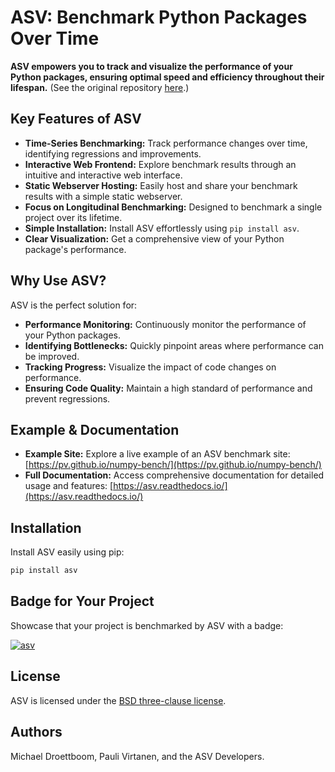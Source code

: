 # ASV: Benchmark Python Packages Over Time

**ASV empowers you to track and visualize the performance of your Python packages, ensuring optimal speed and efficiency throughout their lifespan.** (See the original repository [here](https://github.com/airspeed-velocity/asv).)

## Key Features of ASV

*   **Time-Series Benchmarking:**  Track performance changes over time, identifying regressions and improvements.
*   **Interactive Web Frontend:**  Explore benchmark results through an intuitive and interactive web interface.
*   **Static Webserver Hosting:**  Easily host and share your benchmark results with a simple static webserver.
*   **Focus on Longitudinal Benchmarking:** Designed to benchmark a single project over its lifetime.
*   **Simple Installation:**  Install ASV effortlessly using `pip install asv`.
*   **Clear Visualization:** Get a comprehensive view of your Python package's performance.

## Why Use ASV?

ASV is the perfect solution for:

*   **Performance Monitoring:** Continuously monitor the performance of your Python packages.
*   **Identifying Bottlenecks:** Quickly pinpoint areas where performance can be improved.
*   **Tracking Progress:**  Visualize the impact of code changes on performance.
*   **Ensuring Code Quality:** Maintain a high standard of performance and prevent regressions.

## Example & Documentation

*   **Example Site:**  Explore a live example of an ASV benchmark site: [https://pv.github.io/numpy-bench/](https://pv.github.io/numpy-bench/)
*   **Full Documentation:**  Access comprehensive documentation for detailed usage and features: [https://asv.readthedocs.io/](https://asv.readthedocs.io/)

## Installation

Install ASV easily using pip:

```bash
pip install asv
```

##  Badge for Your Project

Showcase that your project is benchmarked by ASV with a badge:

[![asv](https://img.shields.io/badge/benchmarked%20by-asv-blue.svg?style=flat)](https://your-url-here/)

## License

ASV is licensed under the [BSD three-clause license](https://opensource.org/license/BSD-3-Clause).

## Authors

Michael Droettboom, Pauli Virtanen, and the ASV Developers.